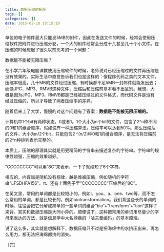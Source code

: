 ```yaml
---
title: 数据压缩的极限
tags: []
categories: []
date: 2015-02-18 19:15:10
---
```


单位的电子邮件最大只能发5MB的附件，因此在发送文件的时候，经常会使用压缩软件把附件进行压缩分卷，一个大的附件经常会分成十几甚至几十个小文件。在压缩的时候想起了很久以前思考的一个问题：

数据能不能被无限压缩？

<!--more-->

在小学六年级电脑课教使用压缩软件的时候，老师说对已经压缩过的文件再压缩是没有效果的。实际生活中直觉告诉我们也是这样的：像程序代码之类的文本文件，压缩率很高，几十MB的文件经过压缩，有时候都不足5MB一封邮件就能发出去；而像JPG、MP3、RMVB这种文件，压缩后和压缩前基本看不出区别。我想，大概是因为JPG、MP3、RMVB都是已经被压缩过的文件格式，而代码文件是没有经过压缩的，所以才导致了两者压缩率的差异。

随着后来上了大学，慢慢的对这个问题有了答案：**数据是不能被无限压缩的。**

计算机中1个bit有两种状态，0或者1。1个大小为n个bit的文件，包含了2^n种不同的0和1的组合顺序。假如说有一种压缩算法，压缩率可以达到50%。那么压缩后的文件，大小为n/2个bit，只能包含2 ^(n/2)种0和1的组合顺序，是无法将压缩前的2^n种排列表示完整的。

本质上，压缩的原理其实就是用更精简的字符串去描述复杂的字符串。字符串的规律性越强，压缩的效果越好。

“CCCCCCCC”可以用”8C”来表示，一下子就缩短了6个字符。

相应的，内容越是随机没有规律，越是难被压缩，例如随机的字符串”LFSDHFA156″、π、还有上面例子里”CCCCCCCC”压缩后的”8C”。

在英文里，常用的单词都是比较短小的，例如I、you、a、one、two等，而不怎么常用的单词，都是比较长的，例如biotransformation。我们背这些长的单词的时候，往往会把它分解成简单的一些单词的组合”bio”+”transform”+”tion”这样子来背。其实和数据压缩是大同小异的。顺便说下，这种把常用的单词用尽量少的字母来表达的方法，就是信息学中大名鼎鼎的「哈夫曼编码」的基本原理。

说了这么多，其实就是想解释下，数据压缩只不过是把海绵中的水挤压出来，再怎么用力，都无法把海绵都挤的消失。

（完）